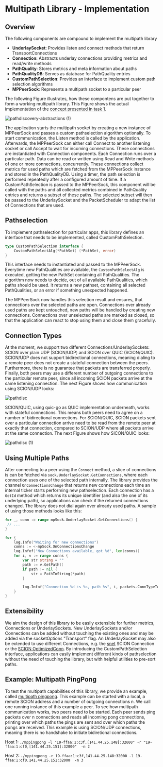 # Multipath Library - Implementation

## Overview

The following components are compound to implement the multipath library
- **UnderlaySocket**: Provides listen and connect methods that return TransportConnections
- **Connection**: Abstracts underlay connections providing metrics and read/write methods
- **PathQuality**: Stores metrics and meta information about paths
- **PathQualityDB**: Serves as database for PathQuality entries
- **CustomPathSelection**: Provides an interface to implement custom path selection algorithms
- **MPPeerSock**: Represents a multipath socket to a particular peer

The following Figure illustrates, how these compontens are put together to form a working multipath library. This Figure shows the actual implementation of the [concept presented in task 1](https://github.com/netsys-lab/scion-path-discovery/blob/main/doc/path-selection.org#concept).

![pathdiscovery-abstractions (1)](https://user-images.githubusercontent.com/32448709/137099751-ec4233a6-6312-407b-ab94-1139c484029b.jpg)


The application starts the multipath socket by creating a new instance of MPPeerSock and passes a custom pathselection algorithm optionally. To start communication, the Listen method is called by the application. Afterwards, the MPPeerSock can either call Connect to another listening socket or call Accept to wait for incoming connections. These connections are instantiated with Connection components. Each Connection runs over a particular path. Data can be read or written using Read and Write methods of one or more connections, concurrently. These connections collect metrics for used paths which are fetched from the MPPeerSock instance and stored in the PathQualityDB. Using a timer, the path selection is performed repeatedly after a configured amount of time. If a CustomPathSelection is passed to the MPPeerSock, this component will be called with the paths and all collected metrics combined in PathQuality entries and returns a subset of these paths. The selected subset will then be passed to the UnderlaySocket and the PacketScheduler to adapt the list of Connections that are used.

## Pathselection
To implement pathselection for particular apps, this library defines an interface that needs to be implemented, called CustomPathSelection.

```go
type CustomPathSelection interface {
	CustomPathSelectAlg(*PathSet) (*PathSet, error)
}
```

This interface needs to instantiated and passed to the MPPeerSock. Everytime new PathQualities are available, the `CustomPathSelectAlg` is executed, getting the new PathSet containing all PathQualities. The algorithm now needs to decide, out of all available PathQualities, which paths should be used. It returns a new pathset, containing all selected PathQualities, or an error if something unexpected happened.

The MPPeerSock now handles this selection result and ensures, that connections over the selected paths are open. Connections over already used paths are kept untouched, new paths will be handled by creating new connections. Connections over unselected paths are marked as closed, so that the application can react to stop using them and close them gracefully.

## Connection Types
At the moment, we support two different Connections/UnderlaySockets: SCION over plain UDP (SCION/UDP) and SCION over QUIC (SCION/QUIC). SCION/UDP does not support bidirectional connections, meaning dialing to a remote peer does not create a stateful connection between the peers. Furthermore, there is no guarantee that packets are transferred properly. Finally, both peers may use a different number of outgoing connections to the particular remote peer, since all incoming SCION packets arrive at the same listening connection. The next Figure shows how communication using SCION/UDP looks:

![pathdisc](https://user-images.githubusercontent.com/32448709/137102316-0c98273c-40f1-4399-9f25-60ae8da27f23.jpg)

SCION/QUIC, using quic-go as QUIC implementation underneath, works with stateful connections. This means both peers need to agree on a number of bidirectional connections. For SCION/QUIC, SCION packets sent over a particular connection arrive need to be read from the remote peer at exactly that connection, compared to SCION/UDP where all packets arrive at the same connection. The next Figure shows how SICON/QUIC looks:

![pathdisc (1)](https://user-images.githubusercontent.com/32448709/137102881-b6d56d0a-84ac-4dc0-b9d3-2cea9c615333.jpg)


## Using Multiple Paths
After connecting to a peer using the `Connect` method, a slice of connections is can be fetched via `sock.UnderlaySocket.GetConnections`, where each connection uses one of the selected path internally. The library provides the channel `OnConnectionsChange` that returns new connections each time an internal ticker starts performing new pathselection. Each connection has a `GetId` method which returns its unique identifier (and also the one of its underlying path), so applications can check if the returned connections changed. The library does not dial again over already used paths. A sample of using those methods looks like this:

```go
for _, conn := range mpSock.UnderlaySocket.GetConnections() {
 // ...
}

for {
	log.Info("Waiting for new connections")
	conns := <-mpSock.OnConnectionsChange
	log.Infof("New Connections available, got %d", len(conns))
	for i, v := range conns {
		var str string = ""
		path := v.GetPath()
		if path != nil {
			str = PathToString(*path)
		}

		log.Infof("Connection %d is %s, path %s", i, packets.ConnTypeToString(v.GetType()), str)
	}
}
```

## Extensibility
We aim the design of this library to be easily extensible for further metrics, Connections or UnderlaySockets. New UnderlaySockets and/or Connections can be added without touching the existing ones and may be added via the socketOptions "Transport" flag. An UnderlaySocket may also be extended to use different Connections, e.g. the [snet](https://github.com/scionproto/scion/tree/master/go/lib/snet) SCION Connection or the [SCION OptimizedConn](https://github.com/johannwagner/scion-optimized-connection). By introducing the CustomPathSelection interface, applications can easily implement different kinds of pathselection without the need of touching the library, but with helpful utilities to pre-sort paths.

## Example: Multipath PingPong
To test the multipath capabilities of this library, we provide an example, called [multipath pingpong](https://github.com/netsys-lab/scion-path-discovery/blob/main/examples/mppingpong/main.go). This example can be started with a local, a remote SCION address and a number of outgoing connections n. We call one running instance of this example a peer. To see how multipath communication works, two peers need to be started. Each peer sends ping packets over n connections and reads all incoming pong connections, printing over which paths the pings are sent and over which paths the pongs are received. This example is using SCION/UDP connections, meaning there is no handshake to initiate bidiretional connections. 

Host 1: `./mppingpong -l "19-ffaa:1:c3f,[141.44.25.148]:32000" -r "19-ffaa:1:cf0,[141.44.25.151]:32000"  -n 2`

Host 2: `./mppingpong -r 19-ffaa:1:c3f,141.44.25.148:32000 -l 19-ffaa:1:cf0,141.44.25.151:32000  -n 3 `
